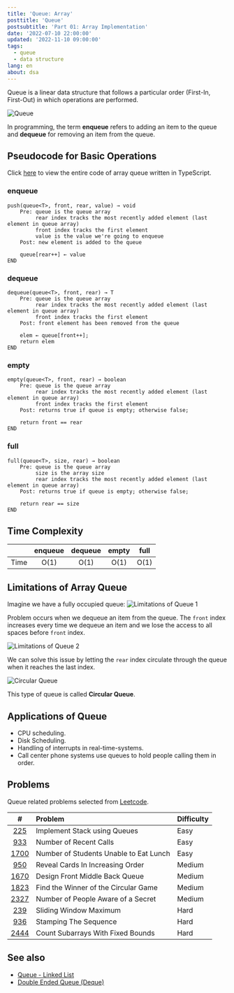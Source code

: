 ```yaml
---
title: 'Queue: Array'
posttitle: 'Queue'
postsubtitle: 'Part 01: Array Implementation'
date: '2022-07-10 22:00:00'
updated: '2022-11-10 09:00:00'
tags:
  - queue
  - data structure
lang: en
about: dsa
---
```


Queue is a linear data structure that follows a particular order (First-In, First-Out) in which operations are performed.

![Queue](/images/posts/what-is-a-queue/queue.svg)

In programming, the term **enqueue** refers to adding an item to the queue and **dequeue** for removing an item from the queue.

## Pseudocode for Basic Operations

Click [here](https://github.com/rolemadelen/typescript-algorithms/blob/main/src/data-structures/queue-array/QueueArray.ts) to view the entire code of array queue written in TypeScript.

### enqueue

```text
push(queue<T>, front, rear, value) → void
    Pre: queue is the queue array
         rear index tracks the most recently added element (last element in queue array)
         front index tracks the first element
         value is the value we're going to enqueue
    Post: new element is added to the queue

    queue[rear++] ← value
END
```

### dequeue

```text
dequeue(queue<T>, front, rear) → T
    Pre: queue is the queue array
         rear index tracks the most recently added element (last element in queue array)
         front index tracks the first element
    Post: front element has been removed from the queue

    elem ← queue[front++];
    return elem
END
```

### empty

```text
empty(queue<T>, front, rear) → boolean
    Pre: queue is the queue array
         rear index tracks the most recently added element (last element in queue array)
         front index tracks the first element
    Post: returns true if queue is empty; otherwise false;

    return front == rear
END
```

### full

```text
full(queue<T>, size, rear) → boolean
    Pre: queue is the queue array
         size is the array size
         rear index tracks the most recently added element (last element in queue array)
    Post: returns true if queue is empty; otherwise false;

    return rear == size
END
```

## Time Complexity

|      | enqueue | dequeue | empty | full |
| :--: | :-----: | :-----: | :---: | :--: |
| Time |  O(1)   |  O(1)   | O(1)  | O(1) |

## Limitations of Array Queue

Imagine we have a fully occupied queue:
![Limitations of Queue 1](/images/posts/what-is-a-queue/queue2.svg)

Problem occurs when we dequeue an item from the queue. The `front` index increases every time we dequeue an item and we lose the access to all spaces before `front` index.

![Limitations of Queue 2](/images/posts/what-is-a-queue/queue3.svg)

We can solve this issue by letting the `rear` index circulate through the queue when it reaches the last index.

![Circular Queue](/images/posts/what-is-a-queue/circular-queue.svg)

This type of queue is called **Circular Queue**.

## Applications of Queue

- CPU scheduling.
- Disk Scheduling.
- Handling of interrupts in real-time-systems.
- Call center phone systems use queues to hold people calling them in order.

## Problems

Queue related problems selected from [Leetcode](https://leetcode.com/tag/queue/).

|       #       | Problem                                | Difficulty |
| :-----------: | :------------------------------------- | :--------- |
|  [225][i225]  | Implement Stack using Queues           | Easy       |
|  [933][i933]  | Number of Recent Calls                 | Easy       |
| [1700][i1700] | Number of Students Unable to Eat Lunch | Easy       |
|  [950][i950]  | Reveal Cards In Increasing Order       | Medium     |
| [1670][i1670] | Design Front Middle Back Queue         | Medium     |
| [1823][i1823] | Find the Winner of the Circular Game   | Medium     |
| [2327][i2327] | Number of People Aware of a Secret     | Medium     |
|  [239][i239]  | Sliding Window Maximum                 | Hard       |
|  [936][i936]  | Stamping The Sequence                  | Hard       |
| [2444][i2444] | Count Subarrays With Fixed Bounds      | Hard       |

[i225]: https://leetcode.com/problems/implement-stack-using-queues/
[i933]: https://leetcode.com/problems/number-of-recent-calls/
[i1700]: https://leetcode.com/problems/number-of-students-unable-to-eat-lunch/
[i950]: https://leetcode.com/problems/reveal-cards-in-increasing-order/
[i1670]: https://leetcode.com/problems/design-front-middle-back-queue/
[i1823]: https://leetcode.com/problems/find-the-winner-of-the-circular-game/
[i2327]: https://leetcode.com/problems/number-of-people-aware-of-a-secret/
[i239]: https://leetcode.com/problems/sliding-window-maximum/
[i936]: https://leetcode.com/problems/stamping-the-sequence/
[i2444]: https://leetcode.com/problems/count-subarrays-with-fixed-bounds/

## See also

- [Queue - Linked List](./queue-linked-list)
- [Double Ended Queue (Deque)](./double-ended-queue)
